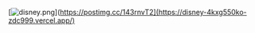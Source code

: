 [![disney.png](https://i.postimg.cc/QNp4zPq8/disney.png)](https://postimg.cc/143rnvT2](https://disney-4kxg550ko-zdc999.vercel.app/)
